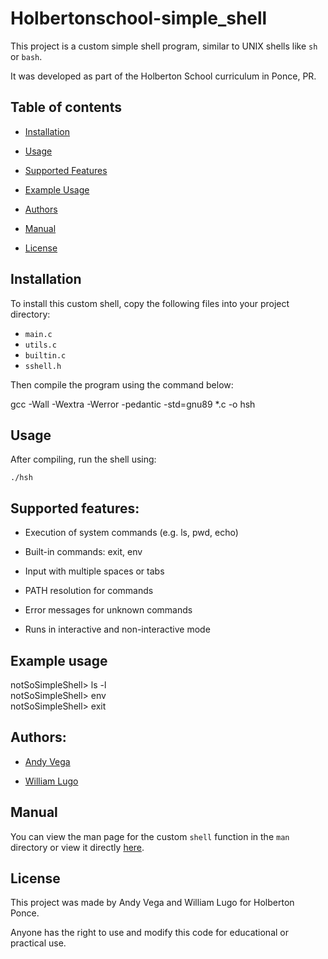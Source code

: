 #  Holbertonschool-simple_shell

This project is a custom simple shell program, similar to UNIX shells like `sh` or `bash`.

It was developed as part of the Holberton School curriculum in Ponce, PR.

## Table of contents

- [Installation](#installation)

- [Usage](#usage)

- [Supported Features](#supportedfeatures)

- [Example Usage](#exampleusage)

- [Authors](#authors)

- [Manual](#manual)

- [License](#license)

## Installation

To install this custom shell, copy the following files into your project directory:

- `main.c`
- `utils.c`
- `builtin.c`
- `sshell.h`

Then compile the program using the command below:

gcc -Wall -Wextra -Werror -pedantic -std=gnu89 *.c -o hsh

## Usage

After compiling, run the shell using:

`./hsh`

## Supported features:

- Execution of system commands (e.g. ls, pwd, echo)

- Built-in commands: exit, env

- Input with multiple spaces or tabs

- PATH resolution for commands

- Error messages for unknown commands

- Runs in interactive and non-interactive mode

## Example usage

notSoSimpleShell> ls -l<br/>
notSoSimpleShell> env<br/>
notSoSimpleShell> exit<br/>

## Authors:

- [Andy Vega](https://github.com/andyavl)

- [William Lugo](https://github.com/BanishedfromHalo23)

## Manual

You can view the man page for the custom `shell` function in the `man` directory or view it directly [here]().

## License

This project was made by Andy Vega and William Lugo for Holberton Ponce.

Anyone has the right to use and modify this code for educational or practical use.

